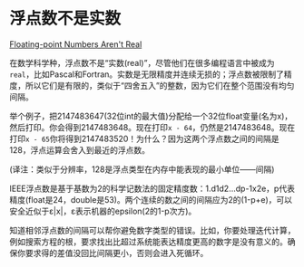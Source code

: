 # 浮点数不是实数

[Floating-point Numbers Aren't Real](https://97-things-every-x-should-know.gitbooks.io/97-things-every-programmer-should-know/content/en/thing_33/)

在数学科学种，浮点数不是“实数(real)”，尽管他们在很多编程语言中被成为`real`，比如Pascal和Fortran。实数是无限精度并连续无损的；浮点数被限制了精度，所以它们是有限的，类似于“四舍五入”的整数，因为它们在整个范围没有均匀间隔。

举个例子，把2147483647(32位int的最大值)分配给一个32位float变量(名为x)，然后打印。你会得到2147483648。现在打印`x - 64`，仍然是2147483648。现在打印`x - 65`你将得到2147483520！为什么？因为这两个浮点数之间的间隔是128，浮点运算会舍入到最近的浮点数。

(译注：类似于分辨率，128是浮点类型在内存中能表现的最小单位——间隔)

IEEE浮点数是基于基数为2的科学记数法的固定精度数：1.d1d2…dp-1x2e，p代表精度(float是24，double是53)。两个连续的数之间的间隔应为2的(1-p+e)，可以安全近似于ε|x|，ε表示机器的epsilon(2的1-p次方)。

知道相邻浮点数的间隔可以帮你避免数字类型的错误。比如，你要处理迭代计算，例如搜索方程的根，要求找出比超过系统能表达精度更高的数字是没有意义的。确保你要求得的差值没回比间隔更小，否则会进入死循环。
